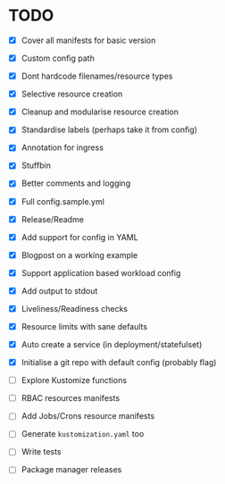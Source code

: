 # TODO

- [X] Cover all manifests for basic version

- [X] Custom config path

- [X] Dont hardcode filenames/resource types

- [X] Selective resource creation

- [X] Cleanup and modularise resource creation

- [X] Standardise labels (perhaps take it from config)

- [X] Annotation for ingress

- [X] Stuffbin

- [X] Better comments and logging

- [X] Full config.sample.yml

- [X] Release/Readme

- [X] Add support for config in YAML

- [x] Blogpost on a working example

- [x] Support application based workload config

- [x] Add output to stdout

- [x] Liveliness/Readiness checks

- [x] Resource limits with sane defaults

- [x] Auto create a service (in deployment/statefulset)

- [x] Initialise a git repo with default config (probably flag)

- [ ] Explore Kustomize functions

- [ ] RBAC resources manifests

- [ ] Add Jobs/Crons resource manifests

- [ ] Generate `kustomization.yaml` too

- [ ] Write tests

- [ ] Package manager releases
